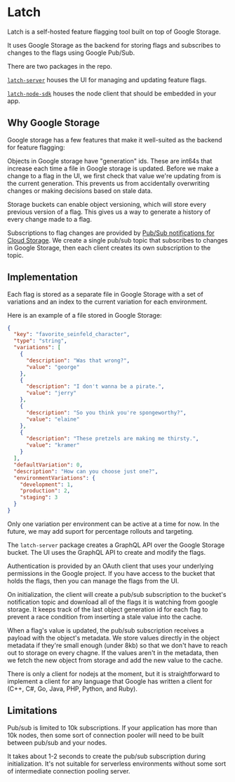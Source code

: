 # Latch

Latch is a self-hosted feature flagging tool built on top of Google Storage.

It uses Google Storage as the backend for storing flags and subscribes to changes to the flags using Google Pub/Sub.

There are two packages in the repo.

[`latch-server`](https://github.com/dwwoelfel/latch/tree/main/latch-server) houses the UI for managing and updating feature flags.

[`latch-node-sdk`](https://github.com/dwwoelfel/latch/tree/main/latch-node-sdk) houses the node client that should be embedded in your app.

## Why Google Storage

Google storage has a few features that make it well-suited as the backend for feature flagging:

Objects in Google storage have "generation" ids. These are int64s that increase each time a file in Google storage is updated. Before we make a change to a flag in the UI, we first check that value we're updating from is the current generation. This prevents us from accidentally overwriting changes or making decisions based on stale data.

Storage buckets can enable object versioning, which will store every previous version of a flag. This gives us a way to generate a history of every change made to a flag.

Subscriptions to flag changes are provided by [Pub/Sub notifications for Cloud Storage](https://cloud.google.com/storage/docs/pubsub-notifications). We create a single pub/sub topic that subscribes to changes in Google Storage, then each client creates its own subscription to the topic.

## Implementation

Each flag is stored as a separate file in Google Storage with a set of variations and an index to the current variation for each environment.

Here is an example of a file stored in Google Storage:

```json
{
  "key": "favorite_seinfeld_character",
  "type": "string",
  "variations": [
    {
      "description": "Was that wrong?",
      "value": "george"
    },
    {
      "description": "I don't wanna be a pirate.",
      "value": "jerry"
    },
    {
      "description": "So you think you're spongeworthy?",
      "value": "elaine"
    },
    {
      "description": "These pretzels are making me thirsty.",
      "value": "kramer"
    }
  ],
  "defaultVariation": 0,
  "description": "How can you choose just one?",
  "environmentVariations": {
    "development": 1,
    "production": 2,
    "staging": 3
  }
}
```

Only one variation per environment can be active at a time for now. In the future, we may add suport for percentage rollouts and targeting.

The `latch-server` package creates a GraphQL API over the Google Storage bucket. The UI uses the GraphQL API to create and modify the flags.

Authentication is provided by an OAuth client that uses your underlying permissions in the Google project. If you have access to the bucket that holds the flags, then you can manage the flags from the UI.

On initialization, the client will create a pub/sub subscription to the bucket's notification topic and download all of the flags it is watching from google storage. It keeps track of the last object generation id for each flag to prevent a race condition from inserting a stale value into the cache.

When a flag's value is updated, the pub/sub subscription receives a payload with the object's metadata. We store values directly in the object metadata if they're small enough (under 8kb) so that we don't have to reach out to storage on every chagne. If the values aren't in the metadata, then we fetch the new object from storage and add the new value to the cache.

There is only a client for nodejs at the moment, but it is straightforward to implement a client for any language that Google has written a client for (C++, C#, Go, Java, PHP, Python, and Ruby).

## Limitations

Pub/sub is limited to 10k subscriptions. If your application has more than 10k nodes, then some sort of connection pooler will need to be built between pub/sub and your nodes.

It takes about 1-2 seconds to create the pub/sub subscription during initialization. It's not suitable for serverless environments without some sort of intermediate connection pooling server.
